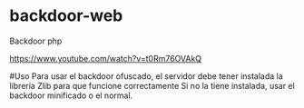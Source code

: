 # backdoor-web
Backdoor php 

https://www.youtube.com/watch?v=t0Rm76OVAkQ

#Uso
Para usar el backdoor ofuscado, el servidor debe tener instalada la librería Zlib para que funcione correctamente
Si no la tiene instalada, usar el backdoor minificado o el normal.
